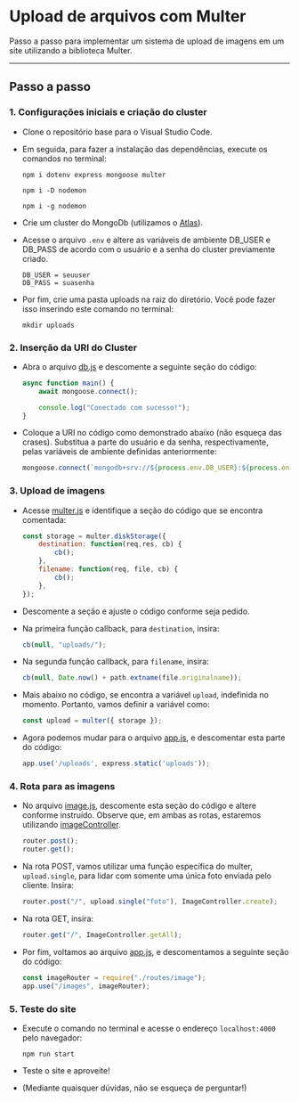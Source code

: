 # Upload de arquivos com Multer

Passo a passo para implementar um sistema de upload de imagens em um site utilizando a biblioteca Multer.

---

## Passo a passo

### 1. Configurações iniciais e criação do cluster

* Clone o repositório base para o Visual Studio Code.
* Em seguida, para fazer a instalação das dependências, execute os comandos no terminal:
    ```
    npm i dotenv express mongoose multer
    ```
    
    ```
    npm i -D nodemon
    ```
    
    ```
    npm i -g nodemon
    ```
    
* Crie um cluster do MongoDb (utilizamos o [Atlas](https://www.freecodecamp.org/news/get-started-with-mongodb-atlas)).
* Acesse o arquivo `.env` e altere as variáveis de ambiente DB_USER e DB_PASS de acordo com o usuário e a senha do cluster previamente criado.
 
    ```
    DB_USER = seuuser
    DB_PASS = suasenha
    ```
    
* Por fim, crie uma pasta uploads na raiz do diretório. Você pode fazer isso inserindo este comando no terminal:
  
    ```
    mkdir uploads
    ```

### 2. Inserção da URI do Cluster

* Abra o arquivo [db.js](db.js) e descomente a seguinte seção do código:

    ```js
    async function main() {
        await mongoose.connect();

        console.log("Conectado com sucesso!");
    }
    ```

* Coloque a URI no código como demonstrado abaixo (não esqueça das crases). Substitua a parte do usuário e da senha, respectivamente, pelas variáveis de ambiente definidas anteriormente:

    ```js
    mongoose.connect(`mongodb+srv://${process.env.DB_USER}:${process.env.DB_PASS}resto da URI`)
    ```

### 3. Upload de imagens

* Acesse [multer.js](config/multer.js) e identifique a seção do código que se encontra comentada:

    ```js
    const storage = multer.diskStorage({
        destination: function(req,res, cb) {
            cb();
        },                   
        filename: function(req, file, cb) {
            cb();
        },
    });
    ```

* Descomente a seção e ajuste o código conforme seja pedido.
* Na primeira função callback, para `destination`, insira:

    ```js
    cb(null, "uploads/");
    ```

* Na segunda função callback, para `filename`, insira:

    ```js
    cb(null, Date.now() + path.extname(file.originalname));
    ```

* Mais abaixo no código, se encontra a variável `upload`, indefinida no momento. Portanto, vamos definir a variável como:

    ```js
    const upload = multer({ storage });
    ```

* Agora podemos mudar para o arquivo [app.js](app.js), e descomentar esta parte do código:

    ```js
    app.use('/uploads', express.static('uploads'));
    ```

### 4. Rota para as imagens

* No arquivo [image.js](routes/image.js), descomente esta seção do código e altere conforme instruído. Observe que, em ambas as rotas, estaremos utilizando [imageController](controller/imageController.js).

    ```js
    router.post();
    router.get();
    ```

* Na rota POST, vamos utilizar uma função específica do multer, `upload.single`, para lidar com somente uma única foto enviada pelo cliente. Insira:

    ```js
    router.post("/", upload.single("foto"), ImageController.create);
    ```

* Na rota GET, insira:

    ```js
    router.get("/", ImageController.getAll);
    ```

* Por fim, voltamos ao arquivo [app.js](app.js), e descomentamos a seguinte seção do código:

    ```js
    const imageRouter = require("./routes/image");
    app.use("/images", imageRouter);
    ```

### 5. Teste do site

* Execute o comando no terminal e acesse o endereço `localhost:4000` pelo navegador:

    ```
    npm run start
    ```

* Teste o site e aproveite!
* (Mediante quaisquer dúvidas, não se esqueça de perguntar!)


